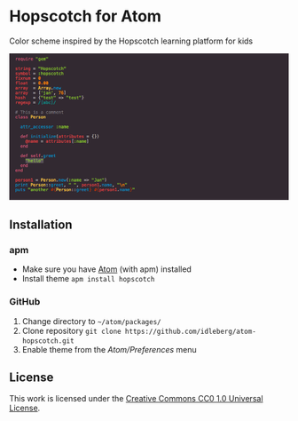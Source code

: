 # Hopscotch for Atom

Color scheme inspired by the Hopscotch learning platform for kids 

![Screenshot](https://raw.githubusercontent.com/idleberg/atom-hopscotch/master/preview.png)

## Installation

### apm

* Make sure you have [Atom](https://atom.io/) (with apm) installed
* Install theme `apm install hopscotch`

### GitHub

1. Change directory to `~/atom/packages/`
2. Clone repository `git clone https://github.com/idleberg/atom-hopscotch.git`
3. Enable theme from the *Atom/Preferences* menu

## License

This work is licensed under the [Creative Commons CC0 1.0 Universal License](http://creativecommons.org/publicdomain/zero/1.0/legalcode).